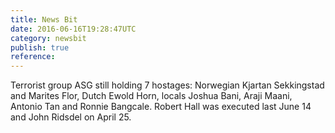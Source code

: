 ```yaml
---
title: News Bit
date: 2016-06-16T19:28:47UTC
category: newsbit
publish: true
reference: 
---
```


Terrorist group ASG still holding 7 hostages: Norwegian Kjartan Sekkingstad and Marites Flor, Dutch Ewold Horn, locals Joshua Bani, Araji Maani, Antonio Tan and Ronnie Bangcale.
Robert Hall was executed last June 14 and John Ridsdel on April 25.